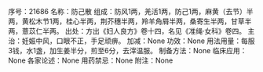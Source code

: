 序号：21686
名称：防己散
组成：防风1两，羌活1两，防己1两，麻黄（去节）半两，黄松木节1两，桂心半两，荆芥穗半两，羚羊角屑半两，桑寄生半两，甘草半两，薏苡仁半两。
出处：方出《妇人良方》卷十四，名见《准绳·女科》卷四。
主治：妊娠中风，口眼不正，手足顽痹。
加减：None
功效：None
用法用量：每服3钱，水1盏，加生姜半分，煎至6分，去滓温服。
制备方法：None
临床应用：None
各家论述：None
用药禁忌：None
附注：None
